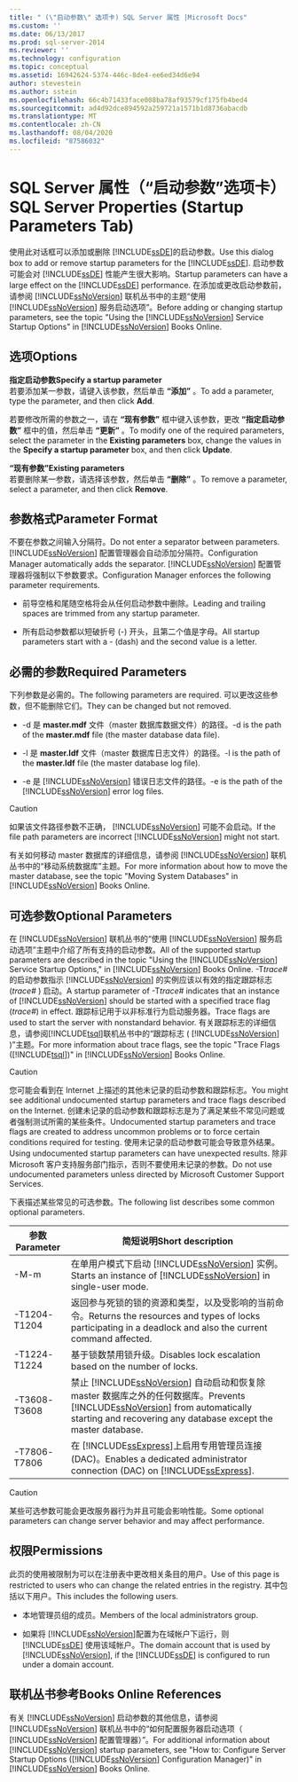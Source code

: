 ```yaml
---
title: " (\"启动参数\" 选项卡) SQL Server 属性 |Microsoft Docs"
ms.custom: ''
ms.date: 06/13/2017
ms.prod: sql-server-2014
ms.reviewer: ''
ms.technology: configuration
ms.topic: conceptual
ms.assetid: 16942624-5374-446c-8de4-ee6ed34d6e94
author: stevestein
ms.author: sstein
ms.openlocfilehash: 66c4b71433face008ba78af93579cf175fb4bed4
ms.sourcegitcommit: ad4d92dce894592a259721a1571b1d8736abacdb
ms.translationtype: MT
ms.contentlocale: zh-CN
ms.lasthandoff: 08/04/2020
ms.locfileid: "87586032"
---
```

# <a name="sql-server-properties-startup-parameters-tab"></a><span data-ttu-id="8facc-102">SQL Server 属性（“启动参数”选项卡）</span><span class="sxs-lookup"><span data-stu-id="8facc-102">SQL Server Properties (Startup Parameters Tab)</span></span>
  <span data-ttu-id="8facc-103">使用此对话框可以添加或删除 [!INCLUDE[ssDE](../../includes/ssde-md.md)]的启动参数。</span><span class="sxs-lookup"><span data-stu-id="8facc-103">Use this dialog box to add or remove startup parameters for the [!INCLUDE[ssDE](../../includes/ssde-md.md)].</span></span> <span data-ttu-id="8facc-104">启动参数可能会对 [!INCLUDE[ssDE](../../includes/ssde-md.md)] 性能产生很大影响。</span><span class="sxs-lookup"><span data-stu-id="8facc-104">Startup parameters can have a large effect on the [!INCLUDE[ssDE](../../includes/ssde-md.md)] performance.</span></span> <span data-ttu-id="8facc-105">在添加或更改启动参数前，请参阅 [!INCLUDE[ssNoVersion](../../includes/ssnoversion-md.md)] 联机丛书中的主题“使用 [!INCLUDE[ssNoVersion](../../includes/ssnoversion-md.md)] 服务启动选项”。</span><span class="sxs-lookup"><span data-stu-id="8facc-105">Before adding or changing startup parameters, see the topic "Using the [!INCLUDE[ssNoVersion](../../includes/ssnoversion-md.md)] Service Startup Options" in [!INCLUDE[ssNoVersion](../../includes/ssnoversion-md.md)] Books Online.</span></span>  
  
## <a name="options"></a><span data-ttu-id="8facc-106">选项</span><span class="sxs-lookup"><span data-stu-id="8facc-106">Options</span></span>  
 <span data-ttu-id="8facc-107">**指定启动参数**</span><span class="sxs-lookup"><span data-stu-id="8facc-107">**Specify a startup parameter**</span></span>  
 <span data-ttu-id="8facc-108">若要添加某一参数，请键入该参数，然后单击 **“添加”** 。</span><span class="sxs-lookup"><span data-stu-id="8facc-108">To add a parameter, type the parameter, and then click **Add**.</span></span>  
  
 <span data-ttu-id="8facc-109">若要修改所需的参数之一，请在 **“现有参数”** 框中键入该参数，更改 **“指定启动参数”** 框中的值，然后单击 **“更新”** 。</span><span class="sxs-lookup"><span data-stu-id="8facc-109">To modify one of the required parameters, select the parameter in the **Existing parameters** box, change the values in the **Specify a startup parameter** box, and then click **Update**.</span></span>  
  
 <span data-ttu-id="8facc-110">**“现有参数”**</span><span class="sxs-lookup"><span data-stu-id="8facc-110">**Existing parameters**</span></span>  
 <span data-ttu-id="8facc-111">若要删除某一参数，请选择该参数，然后单击 **“删除”** 。</span><span class="sxs-lookup"><span data-stu-id="8facc-111">To remove a parameter, select a parameter, and then click **Remove**.</span></span>  
  
## <a name="parameter-format"></a><span data-ttu-id="8facc-112">参数格式</span><span class="sxs-lookup"><span data-stu-id="8facc-112">Parameter Format</span></span>  
 <span data-ttu-id="8facc-113">不要在参数之间输入分隔符。</span><span class="sxs-lookup"><span data-stu-id="8facc-113">Do not enter a separator between parameters.</span></span> [!INCLUDE[ssNoVersion](../../includes/ssnoversion-md.md)] <span data-ttu-id="8facc-114">配置管理器会自动添加分隔符。</span><span class="sxs-lookup"><span data-stu-id="8facc-114">Configuration Manager automatically adds the separator.</span></span> [!INCLUDE[ssNoVersion](../../includes/ssnoversion-md.md)] <span data-ttu-id="8facc-115">配置管理器将强制以下参数要求。</span><span class="sxs-lookup"><span data-stu-id="8facc-115">Configuration Manager enforces the following parameter requirements.</span></span>  
  
-   <span data-ttu-id="8facc-116">前导空格和尾随空格将会从任何启动参数中删除。</span><span class="sxs-lookup"><span data-stu-id="8facc-116">Leading and trailing spaces are trimmed from any startup parameter.</span></span>  
  
-   <span data-ttu-id="8facc-117">所有启动参数都以短破折号 (-) 开头，且第二个值是字母。</span><span class="sxs-lookup"><span data-stu-id="8facc-117">All startup parameters start with a - (dash) and the second value is a letter.</span></span>  
  
## <a name="required-parameters"></a><span data-ttu-id="8facc-118">必需的参数</span><span class="sxs-lookup"><span data-stu-id="8facc-118">Required Parameters</span></span>  
 <span data-ttu-id="8facc-119">下列参数是必需的。</span><span class="sxs-lookup"><span data-stu-id="8facc-119">The following parameters are required.</span></span> <span data-ttu-id="8facc-120">可以更改这些参数，但不能删除它们。</span><span class="sxs-lookup"><span data-stu-id="8facc-120">They can be changed but not removed.</span></span>  
  
-   <span data-ttu-id="8facc-121">-d 是 **master.mdf** 文件（master 数据库数据文件）的路径。</span><span class="sxs-lookup"><span data-stu-id="8facc-121">-d is the path of the **master.mdf** file (the master database data file).</span></span>  
  
-   <span data-ttu-id="8facc-122">-l 是 **master.ldf** 文件（master 数据库日志文件）的路径。</span><span class="sxs-lookup"><span data-stu-id="8facc-122">-l is the path of the **master.ldf** file (the master database log file).</span></span>  
  
-   <span data-ttu-id="8facc-123">-e 是 [!INCLUDE[ssNoVersion](../../includes/ssnoversion-md.md)] 错误日志文件的路径。</span><span class="sxs-lookup"><span data-stu-id="8facc-123">-e is the path of the [!INCLUDE[ssNoVersion](../../includes/ssnoversion-md.md)] error log files.</span></span>  
  
> [!CAUTION]  
>  <span data-ttu-id="8facc-124">如果该文件路径参数不正确， [!INCLUDE[ssNoVersion](../../includes/ssnoversion-md.md)] 可能不会启动。</span><span class="sxs-lookup"><span data-stu-id="8facc-124">If the file path parameters are incorrect [!INCLUDE[ssNoVersion](../../includes/ssnoversion-md.md)] might not start.</span></span>  
  
 <span data-ttu-id="8facc-125">有关如何移动 master 数据库的详细信息，请参阅 [!INCLUDE[ssNoVersion](../../includes/ssnoversion-md.md)] 联机丛书中的“移动系统数据库”主题。</span><span class="sxs-lookup"><span data-stu-id="8facc-125">For more information about how to move the master database, see the topic "Moving System Databases" in [!INCLUDE[ssNoVersion](../../includes/ssnoversion-md.md)] Books Online.</span></span>  
  
## <a name="optional-parameters"></a><span data-ttu-id="8facc-126">可选参数</span><span class="sxs-lookup"><span data-stu-id="8facc-126">Optional Parameters</span></span>  
 <span data-ttu-id="8facc-127">在 [!INCLUDE[ssNoVersion](../../includes/ssnoversion-md.md)] 联机丛书的“使用 [!INCLUDE[ssNoVersion](../../includes/ssnoversion-md.md)] 服务启动选项”主题中介绍了所有支持的启动参数。</span><span class="sxs-lookup"><span data-stu-id="8facc-127">All of the supported startup parameters are described in the topic "Using the [!INCLUDE[ssNoVersion](../../includes/ssnoversion-md.md)] Service Startup Options," in [!INCLUDE[ssNoVersion](../../includes/ssnoversion-md.md)] Books Online.</span></span> <span data-ttu-id="8facc-128">-T*trace#* 的启动参数指示 [!INCLUDE[ssNoVersion](../../includes/ssnoversion-md.md)] 的实例应该以有效的指定跟踪标志 (*trace#* ) 启动。</span><span class="sxs-lookup"><span data-stu-id="8facc-128">A startup parameter of -T*trace#* indicates that an instance of [!INCLUDE[ssNoVersion](../../includes/ssnoversion-md.md)] should be started with a specified trace flag (*trace#*) in effect.</span></span> <span data-ttu-id="8facc-129">跟踪标记用于以非标准行为启动服务器。</span><span class="sxs-lookup"><span data-stu-id="8facc-129">Trace flags are used to start the server with nonstandard behavior.</span></span> <span data-ttu-id="8facc-130">有关跟踪标志的详细信息，请参阅[!INCLUDE[tsql](../../includes/tsql-md.md)]联机丛书中的“跟踪标志 ( [!INCLUDE[ssNoVersion](../../includes/ssnoversion-md.md)] )”主题。</span><span class="sxs-lookup"><span data-stu-id="8facc-130">For more information about trace flags, see the topic "Trace Flags ([!INCLUDE[tsql](../../includes/tsql-md.md)])" in [!INCLUDE[ssNoVersion](../../includes/ssnoversion-md.md)] Books Online.</span></span>  
  
> [!CAUTION]  
>  <span data-ttu-id="8facc-131">您可能会看到在 Internet 上描述的其他未记录的启动参数和跟踪标志。</span><span class="sxs-lookup"><span data-stu-id="8facc-131">You might see additional undocumented startup parameters and trace flags described on the Internet.</span></span> <span data-ttu-id="8facc-132">创建未记录的启动参数和跟踪标志是为了满足某些不常见问题或者强制测试所需的某些条件。</span><span class="sxs-lookup"><span data-stu-id="8facc-132">Undocumented startup parameters and trace flags are created to address uncommon problems or to force certain conditions required for testing.</span></span> <span data-ttu-id="8facc-133">使用未记录的启动参数可能会导致意外结果。</span><span class="sxs-lookup"><span data-stu-id="8facc-133">Using undocumented startup parameters can have unexpected results.</span></span> <span data-ttu-id="8facc-134">除非 Microsoft 客户支持服务部门指示，否则不要使用未记录的参数。</span><span class="sxs-lookup"><span data-stu-id="8facc-134">Do not use undocumented parameters unless directed by Microsoft Customer Support Services.</span></span>  
  
 <span data-ttu-id="8facc-135">下表描述某些常见的可选参数。</span><span class="sxs-lookup"><span data-stu-id="8facc-135">The following list describes some common optional parameters.</span></span>  
  
|<span data-ttu-id="8facc-136">参数</span><span class="sxs-lookup"><span data-stu-id="8facc-136">Parameter</span></span>|<span data-ttu-id="8facc-137">简短说明</span><span class="sxs-lookup"><span data-stu-id="8facc-137">Short description</span></span>|  
|---------------|-----------------------|  
|<span data-ttu-id="8facc-138">-M</span><span class="sxs-lookup"><span data-stu-id="8facc-138">-m</span></span>|<span data-ttu-id="8facc-139">在单用户模式下启动 [!INCLUDE[ssNoVersion](../../includes/ssnoversion-md.md)] 实例。</span><span class="sxs-lookup"><span data-stu-id="8facc-139">Starts an instance of [!INCLUDE[ssNoVersion](../../includes/ssnoversion-md.md)] in single-user mode.</span></span>|  
|<span data-ttu-id="8facc-140">-T1204</span><span class="sxs-lookup"><span data-stu-id="8facc-140">-T1204</span></span>|<span data-ttu-id="8facc-141">返回参与死锁的锁的资源和类型，以及受影响的当前命令。</span><span class="sxs-lookup"><span data-stu-id="8facc-141">Returns the resources and types of locks participating in a deadlock and also the current command affected.</span></span>|  
|<span data-ttu-id="8facc-142">-T1224</span><span class="sxs-lookup"><span data-stu-id="8facc-142">-T1224</span></span>|<span data-ttu-id="8facc-143">基于锁数禁用锁升级。</span><span class="sxs-lookup"><span data-stu-id="8facc-143">Disables lock escalation based on the number of locks.</span></span>|  
|<span data-ttu-id="8facc-144">-T3608</span><span class="sxs-lookup"><span data-stu-id="8facc-144">-T3608</span></span>|<span data-ttu-id="8facc-145">禁止 [!INCLUDE[ssNoVersion](../../includes/ssnoversion-md.md)] 自动启动和恢复除 master 数据库之外的任何数据库。</span><span class="sxs-lookup"><span data-stu-id="8facc-145">Prevents [!INCLUDE[ssNoVersion](../../includes/ssnoversion-md.md)] from automatically starting and recovering any database except the master database.</span></span>|  
|<span data-ttu-id="8facc-146">-T7806</span><span class="sxs-lookup"><span data-stu-id="8facc-146">-T7806</span></span>|<span data-ttu-id="8facc-147">在 [!INCLUDE[ssExpress](../../includes/ssexpress-md.md)]上启用专用管理员连接 (DAC)。</span><span class="sxs-lookup"><span data-stu-id="8facc-147">Enables a dedicated administrator connection (DAC) on [!INCLUDE[ssExpress](../../includes/ssexpress-md.md)].</span></span>|  
  
> [!CAUTION]  
>  <span data-ttu-id="8facc-148">某些可选参数可能会更改服务器行为并且可能会影响性能。</span><span class="sxs-lookup"><span data-stu-id="8facc-148">Some optional parameters can change server behavior and may affect performance.</span></span>  
  
## <a name="permissions"></a><span data-ttu-id="8facc-149">权限</span><span class="sxs-lookup"><span data-stu-id="8facc-149">Permissions</span></span>  
 <span data-ttu-id="8facc-150">此页的使用被限制为可以在注册表中更改相关条目的用户。</span><span class="sxs-lookup"><span data-stu-id="8facc-150">Use of this page is restricted to users who can change the related entries in the registry.</span></span> <span data-ttu-id="8facc-151">其中包括以下用户。</span><span class="sxs-lookup"><span data-stu-id="8facc-151">This includes the following users.</span></span>  
  
-   <span data-ttu-id="8facc-152">本地管理员组的成员。</span><span class="sxs-lookup"><span data-stu-id="8facc-152">Members of the local administrators group.</span></span>  
  
-   <span data-ttu-id="8facc-153">如果将 [!INCLUDE[ssNoVersion](../../includes/ssnoversion-md.md)]配置为在域帐户下运行，则 [!INCLUDE[ssDE](../../includes/ssde-md.md)] 使用该域帐户。</span><span class="sxs-lookup"><span data-stu-id="8facc-153">The domain account that is used by [!INCLUDE[ssNoVersion](../../includes/ssnoversion-md.md)], if the [!INCLUDE[ssDE](../../includes/ssde-md.md)] is configured to run under a domain account.</span></span>  
  
## <a name="books-online-references"></a><span data-ttu-id="8facc-154">联机丛书参考</span><span class="sxs-lookup"><span data-stu-id="8facc-154">Books Online References</span></span>  
 <span data-ttu-id="8facc-155">有关 [!INCLUDE[ssNoVersion](../../includes/ssnoversion-md.md)] 启动参数的其他信息，请参阅[!INCLUDE[ssNoVersion](../../includes/ssnoversion-md.md)] 联机丛书中的“如何配置服务器启动选项（ [!INCLUDE[ssNoVersion](../../includes/ssnoversion-md.md)] 配置管理器）”。</span><span class="sxs-lookup"><span data-stu-id="8facc-155">For additional information about [!INCLUDE[ssNoVersion](../../includes/ssnoversion-md.md)] startup parameters, see "How to: Configure Server Startup Options ([!INCLUDE[ssNoVersion](../../includes/ssnoversion-md.md)] Configuration Manager)" in [!INCLUDE[ssNoVersion](../../includes/ssnoversion-md.md)] Books Online.</span></span>  
  
  
